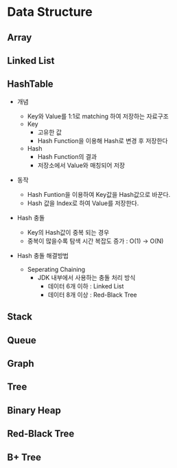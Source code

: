 Data Structure
=============
Array
-----
Linked List
-----------
HashTable
---------
* 개념
    * Key와 Value를 1:1로 matching 하여 저장하는 자료구조
    * Key
        * 고유한 값
        * Hash Function을 이용해 Hash로 변경 후 저장한다
    * Hash
        * Hash Function의 결과
        * 저장소에서 Value와 매칭되어 저장

* 동작
    * Hash Funtion을 이용하여 Key값을 Hash값으로 바꾼다.
    * Hash 값을 Index로 하여 Value를 저장한다.

* Hash 충돌
    * Key의 Hash값이 중복 되는 경우
    * 중복이 많을수록 탐색 시간 복잡도 증가 : O(1) -> O(N)

* Hash 충돌 해결방법
    * Seperating Chaining
        * JDK 내부에서 사용하는 충돌 처리 방식
            * 데이터 6개 이하 : Linked List
            * 데이터 8개 이상 : Red-Black Tree

Stack
-----
Queue
-----
Graph
-----
Tree
----
Binary Heap
-----------
Red-Black Tree
--------------
B+ Tree
-------